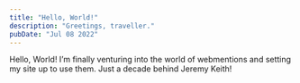 ```yaml
---
title: "Hello, World!"
description: "Greetings, traveller."
pubDate: "Jul 08 2022"
---
```


<p class="e-content">Hello, World! I’m finally venturing into the world of webmentions and setting my site up to use them. Just a decade behind Jeremy Keith!</p>

<a href="https://brid.gy/publish/twitter"></a>
<a href="https://brid.gy/publish/mastodon"></a>

